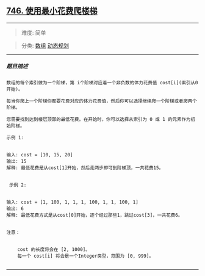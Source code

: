 ## [746. 使用最小花费爬楼梯](https://leetcode-cn.com/problems/min-cost-climbing-stairs/)

---

> 难度: 简单

> 分类:  [数组](https://leetcode-cn.com/tag/array/)  [动态规划](https://leetcode-cn.com/tag/dynamic-programming/) 

---

##### 题目描述

```
数组的每个索引做为一个阶梯，第 i个阶梯对应着一个非负数的体力花费值 cost[i](索引从0开始)。

每当你爬上一个阶梯你都要花费对应的体力花费值，然后你可以选择继续爬一个阶梯或者爬两个阶梯。

您需要找到达到楼层顶部的最低花费。在开始时，你可以选择从索引为 0 或 1 的元素作为初始阶梯。

示例 1:


输入: cost = [10, 15, 20]
输出: 15
解释: 最低花费是从cost[1]开始，然后走两步即可到阶梯顶，一共花费15。


 示例 2:


输入: cost = [1, 100, 1, 1, 1, 100, 1, 1, 100, 1]
输出: 6
解释: 最低花费方式是从cost[0]开始，逐个经过那些1，跳过cost[3]，一共花费6。


注意：


	cost 的长度将会在 [2, 1000]。
	每一个 cost[i] 将会是一个Integer类型，范围为 [0, 999]。


```

---
